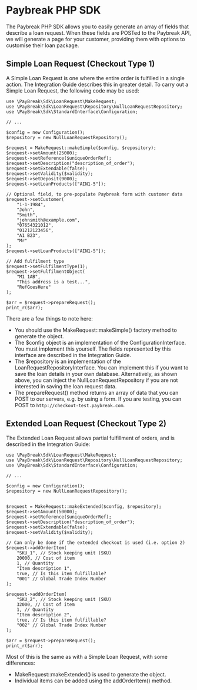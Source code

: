 Paybreak PHP SDK
================

The Paybreak PHP SDK allows you to easily generate an array of fields that describe a loan request. When these fields 
are POSTed to the Paybreak API, we will generate a page for your customer, providing them with options to customise
their loan package.

Simple Loan Request (Checkout Type 1)
-------------------------------------

A Simple Loan Request is one where the entire order is fulfilled in a single action. The Integration Guide describes
this in greater detail. To carry out a Simple Loan Request, the following code may be used:

    use \PayBreak\Sdk\LoanRequest\MakeRequest;
    use \PayBreak\Sdk\LoanRequest\Repository\NullLoanRequestRepository;
    use \PayBreak\Sdk\StandardInterface\Configuration;

    // ...
    
    $config = new Configuration();
    $repository = new NullLoanRequestRepository();

    $request = MakeRequest::makeSimple($config, $repository);
    $request->setAmount(25000);
    $request->setReference($uniqueOrderRef);
    $request->setDescription("description_of_order");
    $request->setExtendable(false);
    $request->setValidity($validity);
    $request->setDeposit(9000);
    $request->setLoanProducts(["AIN1-5"]);
    
    // Optional field, to pre-populate Paybreak form with customer data
    $request->setCustomer( 
        "1-1-1984",
        "John", 
        "Smith", 
        "johnsmith@example.com",
        "07654321012",
        "01212123456",
        "A1 B23",
        "Mr"
    );
    $request->setLoanProducts(["AIN1-5"]);
    
    // Add fulfilment type
    $request->setFulfilmentType(1);
    $request->setFulfilmentObject(
        "M1 1AB", 
        "This address is a test...", 
        "RefGoesHere"
    );

    $arr = $request->prepareRequest();
    print_r($arr);

There are a few things to note here:

- You should use the MakeRequest::makeSimple() factory method to generate the object.
- The $config object is an implementation of the ConfigurationInterface. You must implement this yourself. The fields
 represented by this interface are described in the Integration Guide. 
- The $repository is an implementation of the LoanRequestRepositoryInterface. You can implement this if you want to 
save the loan details in your own database. Alternatively, as shown above, 
you can inject the NullLoanRequestRepository if you are not interested in saving the loan request data.
- The prepareRequest() method returns an array of data that you can POST to our servers, 
e.g. by using a form. If you are testing, you can POST to `http://checkout-test.paybreak.com`.

Extended Loan Request (Checkout Type 2)
---------------------------------------

The Extended Loan Request allows partial fulfillment of orders, and is described in the Integration Guide:

    use \PayBreak\Sdk\LoanRequest\MakeRequest;
    use \PayBreak\Sdk\LoanRequest\Repository\NullLoanRequestRepository;
    use \PayBreak\Sdk\StandardInterface\Configuration;

    // ...
    
    $config = new Configuration();
    $repository = new NullLoanRequestRepository();

   
    $request = MakeRequest::makeExtended($config, $repository);
    $request->setAmount(50000);
    $request->setReference($uniqueOrderRef);
    $request->setDescription("description_of_order");
    $request->setExtendable(false);
    $request->setValidity($validity);
    
    // Can only be done if the extended checkout is used (i.e. option 2)
    $request->addOrderItem(
    	"SKU_1", // Stock keeping unit (SKU)
    	20000, // Cost of item
    	1, // Quantity
    	"Item description 1",
    	true, // Is this item fulfillable?
    	"001" // Global Trade Index Number
    );
    
    $request->addOrderItem(
    	"SKU_2", // Stock keeping unit (SKU)
    	32000, // Cost of item
    	1, // Quantity
    	"Item description 2",
    	true, // Is this item fulfillable?
    	"002" // Global Trade Index Number
    );

    $arr = $request->prepareRequest();
    print_r($arr);

Most of this is the same as with a Simple Loan Request, with some differences:

- MakeRequest::makeExtended() is used to generate the object.
- Individual items can be added using the addOrderItem() method.

